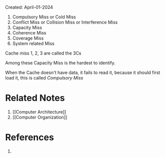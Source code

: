 Created: April-01-2024

1. Compulsory Miss or Cold Miss
2. Conflict Miss or Collision Miss or Interference Miss
3. Capacity Miss
4. Coherence Miss
5. Coverage Miss
6. System related Miss

Cache miss 1, 2, 3 are called the 3Cs

Among these Capacity Miss is the hardest to identify.

When the Cache doesn't have data, it fails to read it, because it should first load it, this is called *Compulsory Miss*

# Related Notes

1. [[Computer Architecture]]
2. [[Computer Organization]]
# References

1. 